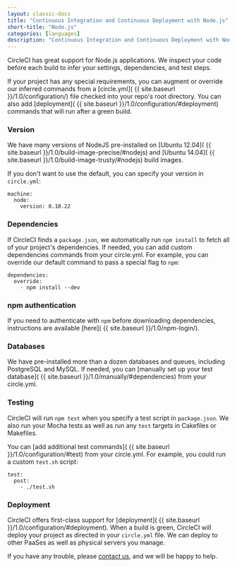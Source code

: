 ```yaml
---
layout: classic-docs
title: "Continuous Integration and Continuous Deployment with Node.js"
short-title: "Node.js"
categories: [languages]
description: "Continuous Integration and Continuous Deployment with Node.js"
---
```


CircleCI has great support for Node.js applications.
We inspect your code before each build to infer your settings, dependencies, and test steps.

If your project has any special requirements, you can augment or override our
inferred commands from a [circle.yml]( {{ site.baseurl }}/1.0/configuration/)
file checked into your repo's root directory. You can also add [deployment]( {{ site.baseurl }}/1.0/configuration/#deployment)
commands that will run after a green build.

### Version

We have many versions of NodeJS pre-installed on [Ubuntu 12.04]( {{ site.baseurl }}/1.0/build-image-precise/#nodejs) and [Ubuntu 14.04]( {{ site.baseurl }}/1.0/build-image-trusty/#nodejs) build images.

If you don't want to use the default, you can specify your version in `circle.yml`:

```
machine:
  node:
    version: 0.10.22
```

### Dependencies

If CircleCI finds a `package.json`, we automatically run `npm install` to fetch
all of your project's dependencies.
If needed, you can add custom dependencies commands from your circle.yml.
For example, you can override our default command to pass a special flag to `npm`:

```
dependencies:
  override:
    - npm install --dev
```

### npm authentication

If you need to authenticate with `npm` before downloading dependencies, 
instructions are available [here]( {{ site.baseurl }}/1.0/npm-login/).

### Databases

We have pre-installed more than a dozen databases and queues,
including PostgreSQL and MySQL. If needed, you can
[manually set up your test database]( {{ site.baseurl }}/1.0/manually/#dependencies) from your circle.yml.

### Testing

CircleCI will run `npm test` when you specify a test script in `package.json`.
We also run your Mocha tests as well as run any `test` targets in Cakefiles or Makefiles.

You can [add additional test commands]( {{ site.baseurl }}/1.0/configuration/#test)
from your circle.yml. For example, you could run a custom `test.sh` script:

```
test:
  post:
    - ./test.sh
```

### Deployment
CircleCI offers first-class support for [deployment]( {{ site.baseurl }}/1.0/configuration/#deployment).
When a build is green,
CircleCI will deploy your project as directed in your `circle.yml` file.
We can deploy to other PaaSes as well as physical servers you manage.

If you have any trouble,
please [contact us](https://support.circleci.com/hc/en-us),
and we will be happy to help.
